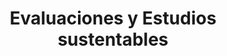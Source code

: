 ---
title: "Evaluaciones y Estudios sustentables"
expertise: 
    enable : true
    main_title: "Evaluaciones y "
    color_title: "Estudios Sustentables"
    case_studies1: Algunos de
    case_studies2: Nuestros Proyectos
    main_bg_image_webp: images/expertise/evaluations-studies/Evaluaciones-y-estudios-banner.jpg
    main_bg_image: images/expertise/evaluations-studies/Evaluaciones-y-estudios-banner.jpg
    image_webp: images/expertise/evaluations-studies/Evaluaciones-y-estudios-icono-1.png
    image: images/expertise/evaluations-studies/Evaluaciones-y-estudios-icono-1.png
    extra_title : Aportamos la evidencia 
    extra_content : para sustentar los proyectos de inversión y las políticas públicas.
    bg_image : "images/backgrounds/Background-blanco-2.jpg"
    bg_image_webp : "images/backgrounds/Background-blanco-2.jpg"
    description : "This is meta description"
    subtitle: "Soluciones respaldadas por información técnica sólida"
    text: "Realizamos estudios de campo y gabinete para evaluar y apoyar la implementación de proyectos de infraestructura energética y urbana."
    icon: ""
    key_message: Hemos elaborado diversos estudios ambientales beneficiando a cerca de 1000 MW de capacidad instalada en el sector de generación limpia de electricidad
    casestudy_item:
      # casestudy item loop
      - name: "Factibilidad de Aprovechamiento Energético y Material de Residuos Sólidos Urbanos (RSU)"
        case_locations: Ciudad de México y Estado de México, México
        case_years: "2018"
        case_clients: CC Inversionistas
        case_id: ph1
        case_content: "Se realizó una investigación de campo para identificar el tipo de residuos que llegan a los rellenos sanitarios de las zonas metropolitanas del valle de Toluca y del valle de México. Además de la caracterización física, se realizaron pruebas de laboratorio para tener más datos de su composición, como la humedad y el poder calórico de los mismos. Con base en esa información se emitió una opinión sobre la factibilidad técnica de establecer una planta de reciclaje o de generación eléctrica a través de los RSU generados en la región."
        tab_image: images/expertise/evaluations-studies/Evaluacion-caso1.png
        tab_image_webp: images/expertise/evaluations-studies/Evaluacion-caso1.png
        case_image: images/expertise/evaluations-studies/P1_Residuos.jpg
        case_image_webp: images/expertise/evaluations-studies/P1_Residuos.jpg
      # casestudy item loop
      - name: "Estudio sobre los residuos de construcción y los residuos de ocupación de la vivienda social en México"
        case_locations: México
        case_years: "2017"
        case_clients: Infonavit
        case_id: ph2
        case_content: "Estudio para la definición de estrategias o mecanismos promovidos por el instituto, para el manejo adecuado de los residuos generados durante la construcción de unidades habitacionales y en la ocupación de la vivienda. El objetivo de desarrollar dichas estrategias es mejorar las condiciones de vida de los derechohabientes en las unidades habitacionales financiadas por el instituto."
        tab_image: images/expertise/evaluations-studies/Evaluacion-caso2.png
        tab_image_webp: images/expertise/evaluations-studies/Evaluacion-caso2.png
        case_image: images/expertise/evaluations-studies/P2_Construccion.jpg
        case_image_webp: images/expertise/evaluations-studies/P2_Construccion.jpg
      # casestudy item loop
      - name: "Estudios Ambientales para un Parque Eólico"
        case_locations: Reynosa, Tamaulipas, México
        case_years: 2016-2017
        case_clients: ZUMA ENERGÍA
        case_id: ph3
        case_content: "Se elaboraron diversos servicios de apoyo para el establecimiento de un parque eólico y sus líneas de transmisión, con una capacidad instalada mayor a los 400 MW. Para alcanzar el desarrollo de este proyecto, se realizaron varios servicios, como: analizar factibilidades ambientales de otras opciones, auditoría ambiental (Due Diligence), estudios de flora y fauna, Manifestación de Impacto Ambiental, Estudios Técnico Justificativo para cambio de Uso de Suelo, entre otros. Para el desarrollo del proyecto se propusieron estrategias y conductas que sirvieran para mantener en buen estatus el medio ambiente circundante."
        tab_image: images/expertise/evaluations-studies/Evaluacion-caso3.png
        tab_image_webp: images/expertise/evaluations-studies/Evaluacion-caso3.png
        case_image: images/expertise/evaluations-studies/P3_Eolico.jpg
        case_image_webp: images/expertise/evaluations-studies/P3_Eolico.jpg
---